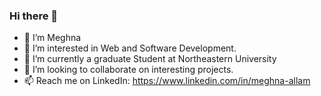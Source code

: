 ### Hi there 👋


- 👋 I’m Meghna
- 👀 I’m interested in Web and Software Development.
- 🌱 I’m currently a graduate Student at Northeastern University
- 💞️ I’m looking to collaborate on interesting projects.
- 📫 Reach me on LinkedIn: https://www.linkedin.com/in/meghna-allam

<!--
**meghnareddy1999/meghnareddy1999** is a ✨ _special_ ✨ repository because its `README.md` (this file) appears on your GitHub profile.

Here are some ideas to get you started:

- 🔭 I’m currently working on ...
- 🌱 I’m currently learning ...
- 👯 I’m looking to collaborate on ...
- 🤔 I’m looking for help with ...
- 💬 Ask me about ...
- 📫 How to reach me: ...
- 😄 Pronouns: ...
- ⚡ Fun fact: ...
-->
